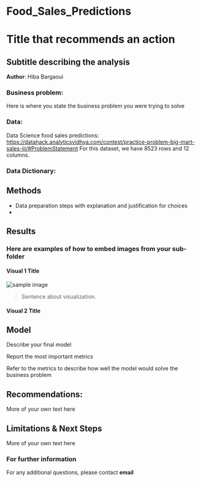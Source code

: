 # Food_Sales_Predictions
# Title that recommends an action
## Subtitle describing the analysis 

**Author**: Hiba Bargaoui 

### Business problem: 

Here is where you state the business problem you were trying to solve


### Data: 
Data Science food sales predictions: https://datahack.analyticsvidhya.com/contest/practice-problem-big-mart-sales-iii/#ProblemStatement
For this dataset, we have 8523 rows and 12 columns. 

### Data Dictionary:



## Methods
- Data preparation steps with explanation and justification for choices
- 

## Results

### Here are examples of how to embed images from your sub-folder


#### Visual 1 Title
![sample image](project1_sample_image.png)

> Sentence about visualization.

#### Visual 2 Title

## Model

Describe your final model

Report the most important metrics

Refer to the metrics to describe how well the model would solve the business problem

## Recommendations:

More of your own text here


## Limitations & Next Steps

More of your own text here


### For further information


For any additional questions, please contact **email**
